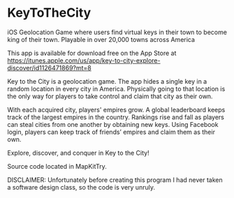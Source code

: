 # KeyToTheCity
iOS Geolocation Game where users find virtual keys in their town to become king of their town. Playable in over 20,000 towns across America

This app is available for download free on the App Store at https://itunes.apple.com/us/app/key-to-city-explore-discover/id1126471869?mt=8

Key to the City is a geolocation game. The app hides a single key in a random location in every city in America. Physically going to that location is the only way for players to take control and claim that city as their own.

With each acquired city, players' empires grow. A global leaderboard keeps track of the largest empires in the country. Rankings rise and fall as players can steal cities from one another by obtaining new keys. Using Facebook login, players can keep track of friends’ empires and claim them as their own.

Explore, discover, and conquer in Key to the City!

Source code located in MapKitTry.

DISCLAIMER: Unfortunately before creating this program I had never taken a software design class, so the code is very unruly.
